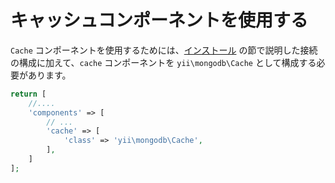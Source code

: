 キャッシュコンポーネントを使用する
==================================

`Cache` コンポーネントを使用するためには、[インストール](installation.md) の節で説明した接続の構成に加えて、`cache` コンポーネントを `yii\mongodb\Cache` として構成する必要があります。

```php
return [
    //....
    'components' => [
        // ...
        'cache' => [
            'class' => 'yii\mongodb\Cache',
        ],
    ]
];
```
